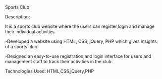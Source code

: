 Sports Club

Description:

It is a sports club website where the users can register,login and manage their individual activities.

-Developed a website using HTML, CSS, jQuery, PHP which gives insights of a sports club.

-Designed an easy-to-use registration and login interface for users and management staff to track
their activities in the club.

Technologies Used:
HTML,CSS,jQuery,PHP
